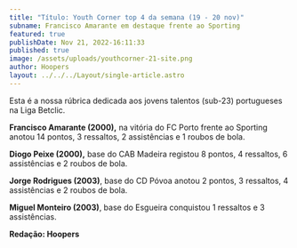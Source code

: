 ```yaml
---
title: "Título: Youth Corner top 4 da semana (19 - 20 nov)"
subname: Francisco Amarante em destaque frente ao Sporting
featured: true
publishDate: Nov 21, 2022-16:11:33
published: true
image: /assets/uploads/youthcorner-21-site.png
author: Hoopers
layout: ../../../Layout/single-article.astro
---
```

<!--StartFragment-->

Esta é a nossa rúbrica dedicada aos jovens talentos (sub-23) portugueses na Liga Betclic.

<!--EndFragment-->

**Francisco Amarante (2000),** na vitória do FC Porto frente ao Sporting anotou 14 pontos, 3 ressaltos, 2 assistências e 1 roubos de bola.   

**Diogo Peixe (2000),** base do CAB Madeira registou 8 pontos, 4 ressaltos, 6 assistências e 2 roubos de bola.

**Jorge Rodrigues (2003)**, base do CD Póvoa anotou 2 pontos, 3 ressaltos, 4 assistências e 2 roubos de bola.

**Miguel Monteiro (2003)**, base do Esgueira conquistou 1 ressaltos e 3 assistências.

**R﻿edação: Hoopers**